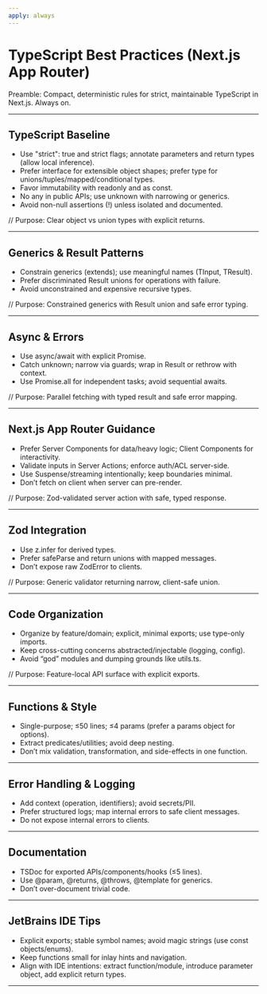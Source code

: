 ```yaml
---
apply: always
---
```


# TypeScript Best Practices (Next.js App Router)

Preamble: Compact, deterministic rules for strict, maintainable TypeScript in Next.js. Always on.

---

## TypeScript Baseline

- Use "strict": true and strict flags; annotate parameters and return types (allow local inference).
- Prefer interface for extensible object shapes; prefer type for unions/tuples/mapped/conditional types.
- Favor immutability with readonly and as const.
- No any in public APIs; use unknown with narrowing or generics.
- Avoid non-null assertions (!) unless isolated and documented.

// Purpose: Clear object vs union types with explicit returns.

---

## Generics & Result Patterns

- Constrain generics (extends); use meaningful names (TInput, TResult).
- Prefer discriminated Result unions for operations with failure.
- Avoid unconstrained <T> and expensive recursive types.

// Purpose: Constrained generics with Result union and safe error typing.

---

## Async & Errors

- Use async/await with explicit Promise<T>.
- Catch unknown; narrow via guards; wrap in Result or rethrow with context.
- Use Promise.all for independent tasks; avoid sequential awaits.

// Purpose: Parallel fetching with typed result and safe error mapping.

---

## Next.js App Router Guidance

- Prefer Server Components for data/heavy logic; Client Components for interactivity.
- Validate inputs in Server Actions; enforce auth/ACL server-side.
- Use Suspense/streaming intentionally; keep boundaries minimal.
- Don’t fetch on client when server can pre-render.

// Purpose: Zod-validated server action with safe, typed response.

---

## Zod Integration

- Use z.infer<typeof schema> for derived types.
- Prefer safeParse and return unions with mapped messages.
- Don’t expose raw ZodError to clients.

// Purpose: Generic validator returning narrow, client-safe union.

---

## Code Organization

- Organize by feature/domain; explicit, minimal exports; use type-only imports.
- Keep cross-cutting concerns abstracted/injectable (logging, config).
- Avoid “god” modules and dumping grounds like utils.ts.

// Purpose: Feature-local API surface with explicit exports.

---

## Functions & Style

- Single-purpose; ≤50 lines; ≤4 params (prefer a params object for options).
- Extract predicates/utilities; avoid deep nesting.
- Don’t mix validation, transformation, and side-effects in one function.

---

## Error Handling & Logging

- Add context (operation, identifiers); avoid secrets/PII.
- Prefer structured logs; map internal errors to safe client messages.
- Do not expose internal errors to clients.

---

## Documentation

- TSDoc for exported APIs/components/hooks (≤5 lines).
- Use @param, @returns, @throws, @template for generics.
- Don’t over-document trivial code.

---

## JetBrains IDE Tips

- Explicit exports; stable symbol names; avoid magic strings (use const objects/enums).
- Keep functions small for inlay hints and navigation.
- Align with IDE intentions: extract function/module, introduce parameter object, add explicit return types.

---
